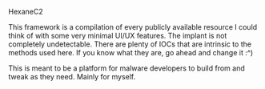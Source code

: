 HexaneC2

This framework is a compilation of every publicly available resource I could think of with some very minimal UI/UX features. The implant is not completely undetectable. There are plenty of IOCs that are intrinsic to the methods used here. If you know what they are, go ahead and change it :^)

This is meant to be a platform for malware developers to build from and tweak as they need. Mainly for myself.
